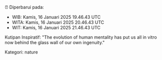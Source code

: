⏰ Diperbarui pada:
- WIB: Kamis, 16 Januari 2025 19.46.43 UTC
- WITA: Kamis, 16 Januari 2025 20.46.43 UTC
- WIT: Kamis, 16 Januari 2025 21.46.43 UTC

Kutipan Inspiratif:
"The evolution of human mentality has put us all in vitro now behind the glass wall of our own ingenuity."


Kategori: nature

